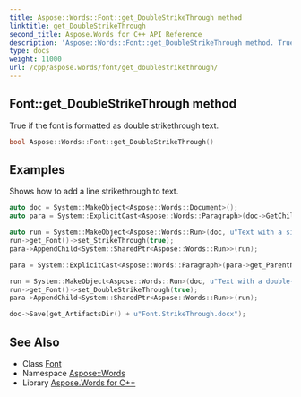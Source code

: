 ```yaml
---
title: Aspose::Words::Font::get_DoubleStrikeThrough method
linktitle: get_DoubleStrikeThrough
second_title: Aspose.Words for C++ API Reference
description: 'Aspose::Words::Font::get_DoubleStrikeThrough method. True if the font is formatted as double strikethrough text in C++.'
type: docs
weight: 11000
url: /cpp/aspose.words/font/get_doublestrikethrough/
---
```

## Font::get_DoubleStrikeThrough method


True if the font is formatted as double strikethrough text.

```cpp
bool Aspose::Words::Font::get_DoubleStrikeThrough()
```


## Examples



Shows how to add a line strikethrough to text. 
```cpp
auto doc = System::MakeObject<Aspose::Words::Document>();
auto para = System::ExplicitCast<Aspose::Words::Paragraph>(doc->GetChild(Aspose::Words::NodeType::Paragraph, 0, true));

auto run = System::MakeObject<Aspose::Words::Run>(doc, u"Text with a single-line strikethrough.");
run->get_Font()->set_StrikeThrough(true);
para->AppendChild<System::SharedPtr<Aspose::Words::Run>>(run);

para = System::ExplicitCast<Aspose::Words::Paragraph>(para->get_ParentNode()->AppendChild<System::SharedPtr<Aspose::Words::Paragraph>>(System::MakeObject<Aspose::Words::Paragraph>(doc)));

run = System::MakeObject<Aspose::Words::Run>(doc, u"Text with a double-line strikethrough.");
run->get_Font()->set_DoubleStrikeThrough(true);
para->AppendChild<System::SharedPtr<Aspose::Words::Run>>(run);

doc->Save(get_ArtifactsDir() + u"Font.StrikeThrough.docx");
```

## See Also

* Class [Font](../)
* Namespace [Aspose::Words](../../)
* Library [Aspose.Words for C++](../../../)
